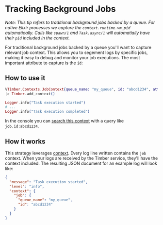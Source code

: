 # Tracking Background Jobs

*Note: This tip refers to traditional background jobs backed by a queue. For native Elixir
processes we capture the `context.runtime.vm_pid` automatically. Calls like `spawn/1` and
`Task.async/1` will automatially have their `pid` included in the context.*

For traditional background jobs backed by a queue you'll want to capture relevant
job context. This allows you to segement logs by specific jobs, making it easy to debug and monitor your job executions. The most important attribute to capture is the `id`:


## How to use it

```elixir
%Timber.Contexts.JobContext{queue_name: "my_queue", id: "abcd1234", attempt: 1}
|> Timber.add_context()

Logger.info("Task execution started")
# ...
Logger.info("Task execution completed")
```

In the console you can [search this context](/app/console/searching) with a query like `job.id:abcd1234`.


## How it works

This strategy leverages [context](/concepts/metadata-context-and-events). Every log line written contains the `job` context. When your logs are received by the Timber service, they'll have the context included. The resulting JSON document for an example log will look like:

```json
{
  "message": "Task execution started",
  "level": "info",
  "context": {
    "job": {
      "queue_name": "my_queue",
      "id": "abcd1234"
    }
  }
}
```
